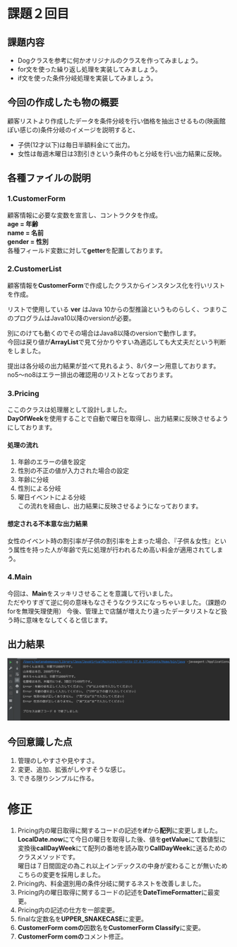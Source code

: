 # 課題２回目
## 課題内容
- Dogクラスを参考に何かオリジナルのクラスを作ってみましょう。
- for文を使った繰り返し処理を実装してみましょう。
- if文を使った条件分岐処理を実装してみましょう。
## 今回の作成したも物の概要
顧客リストより作成したデータを条件分岐を行い価格を抽出させるもの(映画館ぽい感じの)条件分岐のイメージを説明すると、
- 子供(12才以下)は毎日半額料金にて出力。
- 女性は毎週木曜日は3割引きという条件のもと分岐を行い出力結果に反映。
## 各種ファイルの説明
### 1.CustomerForm
顧客情報に必要な変数を宣言し、コントラクタを作成。   
**age = 年齢**   
**name = 名前**   
**gender = 性別**   
各種フィールド変数に対して**getter**を配置しております。
### 2.CustomerList
顧客情報を**CustomerForm**で作成したクラスからインスタンス化を行いリストを作成。

リストで使用している **ver** はJava 10からの型推論というものらしく、つまりこのプログラムはJava10以降のversionが必要。

別にのけても動くのでその場合はJava8以降のversionで動作します。  
今回は戻り値が**ArrayList**で見て分かりやすい為適応しても大丈夫だという判断をしました。

提出は各分岐の出力結果が並べて見れるよう、8パターン用意しております。  
no5〜no8はエラー排出の確認用のリストとなっております。

### 3.Pricing

ここのクラスは処理層として設計しました。  
**DayOfWeek**を使用することで自動で曜日を取得し、出力結果に反映させるようにしております。

#### 処理の流れ
1. 年齢のエラーの値を設定
2.  性別の不正の値が入力された場合の設定
3. 年齢に分岐
4. 性別による分岐
5. 曜日イベントによる分岐    
   この流れを経由し、出力結果に反映させるようになっております。
#### 想定される不本意な出力結果
女性のイベント時の割引率が子供の割引率を上まった場合、『子供＆女性』という属性を持った人が年齢で先に処理が行われるため高い料金が適用されてしまう。
### 4.Main
今回は、**Main**をスッキリさせることを意識して行いました。  
ただやりすぎて逆に何の意味もなさそうなクラスになっちゃいました。（課題のforを無理矢理使用）  今後、管理上で店舗が増えたり違ったデータリストなど扱う時に意味をなしてくると信じます。
## 出力結果
![](outputResult/outputResult.png)
## 今回意識した点
1. 管理のしやすさや見やすさ。
2. 変更、追加、拡張がしやすそうな感じ。
3. できる限りシンプルに作る。  
# 修正
1. Pricing内の曜日取得に関するコードの記述を**if**から**配列**に変更しました。  
  **LocalDate.now**にて今日の曜日を取得した後、値を**getValue**にて数値型に変換後**callDayWeek**にて配列の番地を読み取り**CallDayWeek**に送るためのクラスメソッドです。  
  曜日は７日間固定の為これ以上インデックスの中身が変わることが無いためこちらの変更を採用しました。
2. Pricing内、料金選別用の条件分岐に関するネストを改善しました。
3. Pricing内の曜日取得に関するコードの記述を**DateTimeFormatter**に最変更。
4. Pricing内の記述の仕方を一部変更。
5. finalな定数名を**UPPER_SNAKECASE**に変更。
6. **CustomerForm comの**因数名を**CustomerForm Classify**に変更。
7. **CustomerForm comの**コメント修正。

